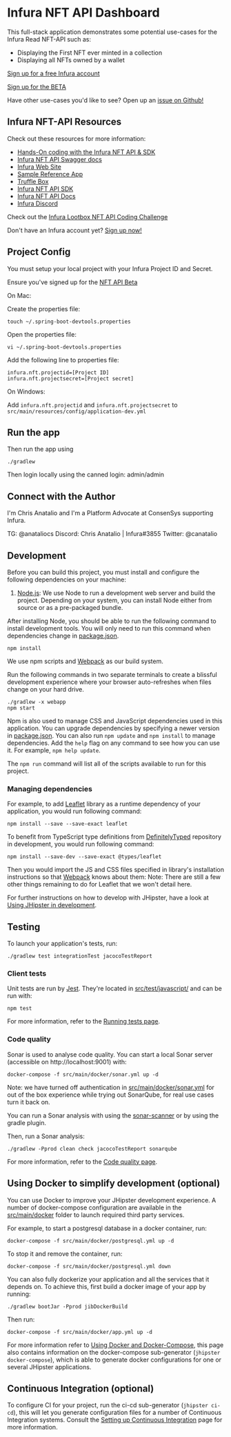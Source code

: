 # Infura NFT API Dashboard

This full-stack application demonstrates some potential use-cases for the Infura Read NFT-API such as:

- Displaying the First NFT ever minted in a collection
- Displaying all NFTs owned by a wallet

[Sign up for a free Infura account](https://infura.io/register?utm_source=github&utm_medium=devcommunity&utm_campaign=2022_Jul_devrel-sample-projects_content_content)

[Sign up for the BETA](https://infura.io/resources/apis/nft-api-beta-signup)

Have other use-cases you'd like to see?  Open up an [issue on Github!](https://github.com/anataliocs/Infura-NFT-Dashboard/issues)

## Infura NFT-API Resources

Check out these resources for more information:

- [Hands-On coding with the Infura NFT API & SDK](https://www.youtube.com/watch?v=FrR9bF6S_fg)
- [Infura NFT API Swagger docs](https://docs.api.infura.io/nft/)
- [Infura Web Site](https://infura.io/use-cases/nft)
- [Sample Reference App](https://github.com/anataliocs/Infura-NFT-Dashboard)
- [Truffle Box](https://github.com/truffle-box/nft-api-box)
- [Infura NFT API SDK](https://www.npmjs.com/package/@infura/sdk)
- [Infura NFT API Docs](https://docs.infura.io/infura/features/nft-sdk/how-to)
- [Infura Discord](https://discord.com/invite/vbx6jy6XC8)

Check out the [Infura Lootbox NFT API Coding Challenge](https://lootbox.consensys.net)

Don't have an Infura account yet?  [Sign up now!](https://infura.io/register?utm_source=github&utm_medium=devcommunity&utm_campaign=2022_Jul_devrel-sample-projects_content_content)

## Project Config

You must setup your local project with your Infura Project ID and Secret.  

Ensure you've signed up for the  [NFT API Beta](https://infura.io/resources/apis/nft-api-beta-signup)

On Mac:

Create the properties file:

`touch ~/.spring-boot-devtools.properties`

Open the properties file:

`vi ~/.spring-boot-devtools.properties`

Add the following line to properties file:

```
infura.nft.projectid=[Project ID]
infura.nft.projectsecret=[Project secret]
```

On Windows:

Add `infura.nft.projectid` and `infura.nft.projectsecret` to `src/main/resources/config/application-dev.yml`

## Run the app

Then run the app using

`./gradlew`

Then login locally using the canned login: admin/admin

## Connect with the Author

I'm Chris Anatalio and I'm a Platform Advocate at ConsenSys supporting Infura.

TG: @anataliocs
Discord: Chris Anatalio | Infura#3855
Twitter: @canatalio

## Development

Before you can build this project, you must install and configure the following dependencies on your machine:

1. [Node.js][]: We use Node to run a development web server and build the project.
   Depending on your system, you can install Node either from source or as a pre-packaged bundle.

After installing Node, you should be able to run the following command to install development tools.
You will only need to run this command when dependencies change in [package.json](package.json).

```
npm install
```

We use npm scripts and [Webpack][] as our build system.

Run the following commands in two separate terminals to create a blissful development experience where your browser
auto-refreshes when files change on your hard drive.

```
./gradlew -x webapp
npm start
```

Npm is also used to manage CSS and JavaScript dependencies used in this application. You can upgrade dependencies by
specifying a newer version in [package.json](package.json). You can also run `npm update` and `npm install` to manage dependencies.
Add the `help` flag on any command to see how you can use it. For example, `npm help update`.

The `npm run` command will list all of the scripts available to run for this project.

### Managing dependencies

For example, to add [Leaflet][] library as a runtime dependency of your application, you would run following command:

```
npm install --save --save-exact leaflet
```

To benefit from TypeScript type definitions from [DefinitelyTyped][] repository in development, you would run following command:

```
npm install --save-dev --save-exact @types/leaflet
```

Then you would import the JS and CSS files specified in library's installation instructions so that [Webpack][] knows about them:
Note: There are still a few other things remaining to do for Leaflet that we won't detail here.

For further instructions on how to develop with JHipster, have a look at [Using JHipster in development][].

## Testing

To launch your application's tests, run:

```
./gradlew test integrationTest jacocoTestReport
```

### Client tests

Unit tests are run by [Jest][]. They're located in [src/test/javascript/](src/test/javascript/) and can be run with:

```
npm test
```

For more information, refer to the [Running tests page][].

### Code quality

Sonar is used to analyse code quality. You can start a local Sonar server (accessible on http://localhost:9001) with:

```
docker-compose -f src/main/docker/sonar.yml up -d
```

Note: we have turned off authentication in [src/main/docker/sonar.yml](src/main/docker/sonar.yml) for out of the box experience while trying out SonarQube, for real use cases turn it back on.

You can run a Sonar analysis with using the [sonar-scanner](https://docs.sonarqube.org/display/SCAN/Analyzing+with+SonarQube+Scanner) or by using the gradle plugin.

Then, run a Sonar analysis:

```
./gradlew -Pprod clean check jacocoTestReport sonarqube
```

For more information, refer to the [Code quality page][].

## Using Docker to simplify development (optional)

You can use Docker to improve your JHipster development experience. A number of docker-compose configuration are available in the [src/main/docker](src/main/docker) folder to launch required third party services.

For example, to start a postgresql database in a docker container, run:

```
docker-compose -f src/main/docker/postgresql.yml up -d
```

To stop it and remove the container, run:

```
docker-compose -f src/main/docker/postgresql.yml down
```

You can also fully dockerize your application and all the services that it depends on.
To achieve this, first build a docker image of your app by running:

```
./gradlew bootJar -Pprod jibDockerBuild
```

Then run:

```
docker-compose -f src/main/docker/app.yml up -d
```

For more information refer to [Using Docker and Docker-Compose][], this page also contains information on the docker-compose sub-generator (`jhipster docker-compose`), which is able to generate docker configurations for one or several JHipster applications.

## Continuous Integration (optional)

To configure CI for your project, run the ci-cd sub-generator (`jhipster ci-cd`), this will let you generate configuration files for a number of Continuous Integration systems. Consult the [Setting up Continuous Integration][] page for more information.

[jhipster homepage and latest documentation]: https://www.jhipster.tech
[jhipster 7.8.1 archive]: https://www.jhipster.tech
[using jhipster in development]: https://www.jhipster.tech/development/
[using docker and docker-compose]: https://www.jhipster.tech/docker-compose
[using jhipster in production]: https://www.jhipster.tech/production/
[running tests page]: https://www.jhipster.tech/running-tests/
[code quality page]: https://www.jhipster.tech/code-quality/
[setting up continuous integration]: https://www.jhipster.tech/setting-up-ci/
[node.js]: https://nodejs.org/
[npm]: https://www.npmjs.com/
[webpack]: https://webpack.github.io/
[browsersync]: https://www.browsersync.io/
[jest]: https://facebook.github.io/jest/
[leaflet]: https://leafletjs.com/
[definitelytyped]: https://definitelytyped.org/
